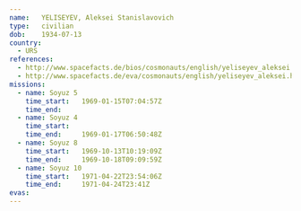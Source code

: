 ```yaml
---
name:	YELISEYEV, Aleksei Stanislavovich 
type:	civilian
dob:	1934-07-13
country:
  - URS
references:
  - http://www.spacefacts.de/bios/cosmonauts/english/yeliseyev_aleksei.htm
  - http://www.spacefacts.de/eva/cosmonauts/english/yeliseyev_aleksei.htm
missions:
  - name: Soyuz 5
    time_start:   1969-01-15T07:04:57Z
    time_end:     
  - name: Soyuz 4
    time_start:   
    time_end:     1969-01-17T06:50:48Z
  - name: Soyuz 8
    time_start:   1969-10-13T10:19:09Z
    time_end:     1969-10-18T09:09:59Z
  - name: Soyuz 10
    time_start:   1971-04-22T23:54:06Z
    time_end:     1971-04-24T23:41Z
evas:
---
```

